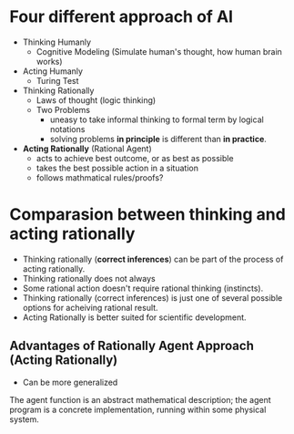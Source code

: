 # Four different approach of AI
- Thinking Humanly
	- Cognitive Modeling (Simulate human's thought, how human brain works)
- Acting Humanly
	- Turing Test
- Thinking Rationally
	- Laws of thought (logic thinking)
	- Two Problems
		- uneasy to take informal thinking to formal term by logical notations
		- solving problems **in principle** is different than **in practice**.
- **Acting Rationally** (Rational Agent)
	- acts to achieve best outcome, or as best as possible
	- takes the best possible action in a situation
	- follows mathmatical rules/proofs?

# Comparasion between thinking and acting rationally

- Thinking rationally (**correct inferences**) can be part of the process of acting rationally. 
- Thinking rationally does not always 
- Some rational action doesn't require rational thinking (instincts).
- Thinking rationally (correct inferences) is just one of several possible options for acheiving rational result.
- Acting Rationally is better suited for scientific development.

## Advantages of Rationally Agent Approach (Acting Rationally)
- Can be more generalized


The agent function is an abstract mathematical description;
the agent program is a concrete implementation, running within some physical system.